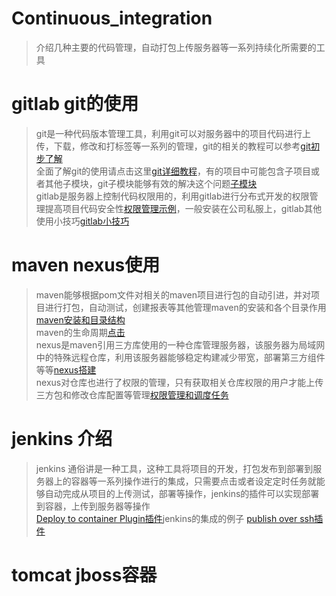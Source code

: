 # Continuous_integration
>介绍几种主要的代码管理，自动打包上传服务器等一系列持续化所需要的工具

# gitlab git的使用

> git是一种代码版本管理工具，利用git可以对服务器中的项目代码进行上传，下载，修改和打标签等一系列的管理，git的相关的教程可以参考[git初步了解](https://www.liaoxuefeng.com/wiki/0013739516305929606dd18361248578c67b8067c8c017b000)<br>
  全面了解git的使用请点击这里[git详细教程](https://git-scm.com/book/zh/v2)，有的项目中可能包含子项目或者其他子模块，git子模块能够有效的解决这个问题[子模块](https://segmentfault.com/a/1190000003076028)<br>
  gitlab是服务器上控制代码权限用的，利用gitlab进行分布式开发的权限管理提高项目代码安全性[权限管理示例](http://blog.51cto.com/sgk2011/1925922)，一般安装在公司私服上，gitlab其他使用小技巧[gitlab小技巧](https://www.jianshu.com/p/2bd89bcf9995)<br>

# maven nexus使用

>maven能够根据pom文件对相关的maven项目进行包的自动引进，并对项目进行打包，自动测试，创建报表等其他管理maven的安装和各个目录作用[maven安装和目录结构](https://blog.csdn.net/camiiqqo/article/details/55096592)<br>
maven的生命周期[点击](https://www.cnblogs.com/EasonJim/p/6816340.html)<br>
nexus是maven引用三方库使用的一种仓库管理服务器，该服务器为局域网中的特殊远程仓库，利用该服务器能够稳定构建减少带宽，部署第三方组件等等[nexus搭建](https://blog.csdn.net/fygkchina/article/details/62976387)<br>
nexus对仓库也进行了权限的管理，只有获取相关仓库权限的用户才能上传三方包和修改仓库配置等管理[权限管理和调度任务](https://blog.csdn.net/crave_shy/article/details/41015355)<br>


# jenkins 介绍

>jenkins 通俗讲是一种工具，这种工具将项目的开发，打包发布到部署到服务器上的容器等一系列操作进行的集成，只需要点击或者设定定时任务就能够自动完成从项目的上传测试，部署等操作，jenkins的插件可以实现部署到容器，上传到服务器等操作<br>
[Deploy to container Plugin插件](https://blog.csdn.net/houyefeng/article/details/50996198)jenkins的集成的例子 [publish over ssh插件](https://www.cnblogs.com/lidong94/p/7427923.html)<br>

# tomcat jboss容器



